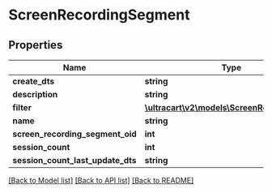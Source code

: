 # ScreenRecordingSegment

## Properties
Name | Type | Description | Notes
------------ | ------------- | ------------- | -------------
**create_dts** | **string** |  | [optional] 
**description** | **string** |  | [optional] 
**filter** | [**\ultracart\v2\models\ScreenRecordingFilter**](ScreenRecordingFilter.md) |  | [optional] 
**name** | **string** |  | [optional] 
**screen_recording_segment_oid** | **int** |  | [optional] 
**session_count** | **int** |  | [optional] 
**session_count_last_update_dts** | **string** |  | [optional] 

[[Back to Model list]](../README.md#documentation-for-models) [[Back to API list]](../README.md#documentation-for-api-endpoints) [[Back to README]](../README.md)


